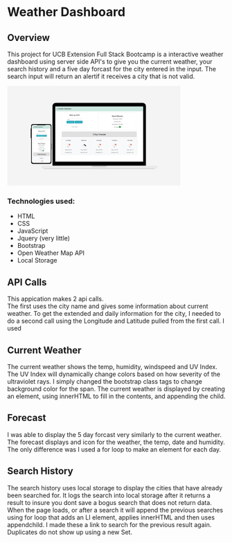 # Weather Dashboard

## Overview

This project for UCB Extension Full Stack Bootcamp is a interactive weather dashboard using server side API's to give you the current weather, your search history and a five day forcast for the city entered in the input.  The search input will return an alertif it receives a city that is not valid.

![Dashboard Image](images/weather-responsive.png)

### Technologies used:

* HTML
* CSS
* JavaScript
* Jquery (very little)
* Bootstrap
* Open Weather Map API
* Local Storage

## API Calls

This appication makes 2 api calls.  
The first uses the city name and gives some information about current weather.  To get the extended and daily information for the city, I needed to do a second call using the Longitude and Latitude pulled from the first call.  I used 


## Current Weather

The current weather shows the temp, humidity, windspeed and UV Index.  The UV Index will dynamically change colors based on how severity of the ultraviolet rays.  I simply changed the bootstrap class tags to change background color for the span.
The current weather is displayed by creating an element, using innerHTML to fill in the contents, and appending the child.

## Forecast

I was able to display the 5 day forcast very similarly to the current weather.  The forecast displays and icon for the weather, the temp, date and humidity.  The only difference was I used a for loop to make an element for each day.  

## Search History

The search history uses local storage to display the cities that have already been searched for.  It logs the search into local storage after it returns a result to insure you dont save a bogus search that does not return data.  When the page loads, or after a search it will append the previous searches using for loop that adds an LI element, applies innerHTML and then uses appendchild.  I made these a link to search for the previous result again.  Duplicates do not show up using a new Set.

